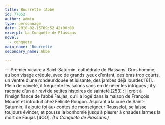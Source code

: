 ```yaml
---
title: Bourrette (Abbé)
id: 77052
author: admin
type: personnage
date: 2010-02-15T09:52:42+00:00
excerpt: La Conquête de Plassans
novel:
  - conquete
main_name: 'Bourrette '
secondary_name: Abbé

---
```

— Premier vicaire à Saint-Saturnin, cathédrale de Plassans. Gros homme, au bon visage crédule, avec de grands .yeux d&rsquo;enfant, des bras trop courts, un ventre d&rsquo;une rondeur douée et luisante, des jambes déjà lourdes [61]. Plein de naïveté, il fréquente les salons sans en démêler les intrigues ; il y raconte d&rsquo;un air ravi de petites histoires de sainteté [253] : il croit à l&rsquo;insignifiance de l&rsquo;abbé Faujas, qu&rsquo;il a logé dans la maison de François Mouret et introduit chez Félicité Rougon. Aspirant à la cure de Saint-Saturnin, il ajoute foi aux contes de monseigneur Rousselot, se laisse toujours évincer, et pousse la bonhomie jusqu&rsquo;à pleurer à chaudes larmes la mort de Faujas [4OO]. _(La Conquête de Plassans.)_